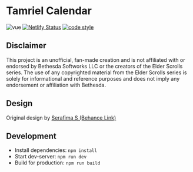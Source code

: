 # Tamriel Calendar

![vue](https://img.shields.io/github/package-json/dependency-version/VChet/tamriel-calendar/vue?color=42b883)
[![Netlify Status](https://api.netlify.com/api/v1/badges/07933add-8ad9-45b5-844b-329c23d1daf5/deploy-status)](https://app.netlify.com/sites/tamriel-calendar/deploys)
[![code style](https://antfu.me/badge-code-style.svg)](https://github.com/antfu/eslint-config)

## Disclaimer

This project is an unofficial, fan-made creation and is not affiliated with or endorsed by Bethesda Softworks LLC or the creators of the Elder Scrolls series. The use of any copyrighted material from the Elder Scrolls series is solely for informational and reference purposes and does not imply any endorsement or affiliation with Bethesda.

## Design

Original design by [Serafima S (Behance Link)](https://www.behance.net/gallery/110895975/Tamriel-Calendar-Mobile-App)

## Development

- Install dependencies: `npm install`
- Start dev-server: `npm run dev`
- Build for production: `npm run build`
